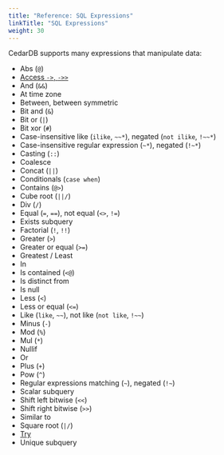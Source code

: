 ```yaml
---
title: "Reference: SQL Expressions"
linkTitle: "SQL Expressions"
weight: 30
---
```


CedarDB supports many expressions that manipulate data:

* Abs (`@`)
* [Access `->`, `->>`](/docs/references/sqlreference/functions/json#dictionary-access)
* And (`&&`)
* At time zone
* Between, between symmetric
* Bit and (`&`)
* Bit or (`|`)
* Bit xor (`#`)
* Case-insensitive like (`ilike`, `~~*`), negated (`not ilike`, `!~~*`)
* Case-insensitive regular expression (`~*`), negated (`!~*`)
* Casting (`::`)
* Coalesce
* Concat (`||`)
* Conditionals (`case when`)
* Contains (`@>`)
* Cube root (`||/`)
* Div (`/`)
* Equal (`=`, `==`), not equal (`<>`, `!=`)
* Exists subquery
* Factorial (`!`, `!!`)
* Greater (`>`)
* Greater or equal (`>=`)
* Greatest / Least
* In
* Is contained (`<@`)
* Is distinct from
* Is null
* Less (`<`)
* Less or equal (`<=`)
* Like (`like`, `~~`), not like (`not like`, `!~~`)
* Minus (`-`)
* Mod (`%`)
* Mul (`*`)
* Nullif
* Or
* Plus (`+`)
* Pow (`^`)
* Regular expressions matching (`~`), negated (`!~`)
* Scalar subquery
* Shift left bitwise (`<<`)
* Shift right bitwise (`>>`)
* Similar to
* Square root (`|/`)
* [Try](try)
* Unique subquery
